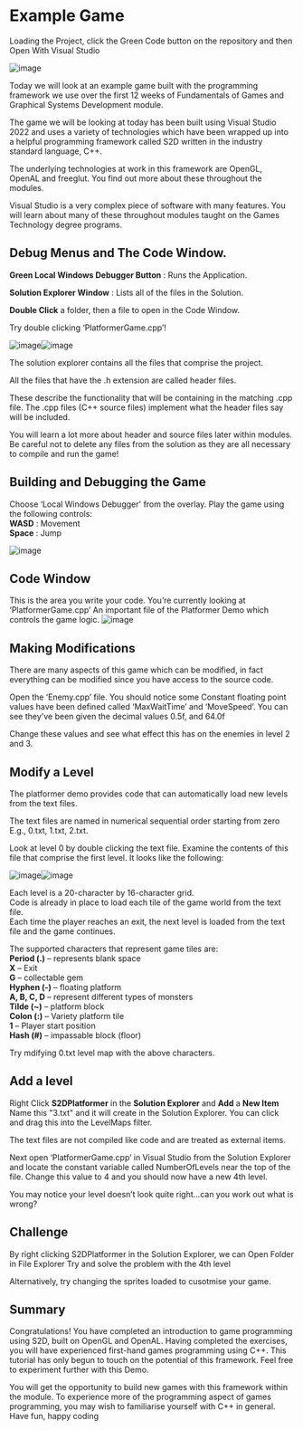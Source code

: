 # Example Game

Loading the Project, click the Green Code button on the repository and then Open With Visual Studio 

![image](https://user-images.githubusercontent.com/9059588/226904104-6db1b61d-2ca4-4c09-acdc-aa4fe73a48a3.png)


Today we will look at an example game built with the programming framework we use over the first 
12 weeks of Fundamentals of Games and Graphical Systems Development module.

The game we will be looking at today has been built using Visual Studio 2022 and uses a variety of 
technologies which have been wrapped up into a helpful programming framework called S2D 
written in the industry standard language, C++. 

The underlying technologies at work in this framework are OpenGL, OpenAL and freeglut. 
You find out more about these throughout the modules. 

Visual Studio is a very complex piece of software with many features. You will learn about many of 
these throughout modules taught on the Games Technology degree programs.


## Debug Menus and The Code Window. 

<b>Green Local Windows Debugger Button</b> : Runs the Application. 

<b>Solution Explorer Window</b> : Lists all of the files in the Solution.

<b>Double Click</b> a folder, then a file to open in the Code Window. 

Try double clicking ‘PlatformerGame.cpp’!

![image](https://user-images.githubusercontent.com/9059588/226861622-e29c3c6d-acc2-4ef6-97eb-3d1ec6f1ecab.png)![image](https://user-images.githubusercontent.com/9059588/226860947-98f6dfdc-53d0-4810-a7bc-a0b2c8eaa832.png)

The solution explorer contains all the files that comprise the project.

All the files that have the .h extension are called header files. 

These describe the functionality that will be containing in the matching .cpp file. 
The .cpp files (C++ source files) implement what the header files say will be included. 

You will learn a lot more about header and source files later within modules. Be careful not to delete any 
files from the solution as they are all necessary to compile and run the game! 

## Building and Debugging the Game
Choose ‘Local Windows Debugger' from the overlay. Play the game using the following controls:  
<b>WASD</b> : Movement  
<b>Space</b> : Jump

![image](https://user-images.githubusercontent.com/9059588/226863337-52aefeec-00cd-4729-aaa9-d14cfc6abb68.png)


## Code Window
This is the area you write your code. You’re currently looking at ‘PlatformerGame.cpp’ 
An important 
file of the Platformer Demo which controls the game logic.
![image](https://user-images.githubusercontent.com/9059588/226863908-568b38f4-4cc9-40c9-bfd0-31002da9ce30.png)


## Making Modifications
There are many aspects of this game which can be modified, in fact everything can be modified since 
you have access to the source code. 

Open the ‘Enemy.cpp’ file. You should notice some Constant floating point values have been 
defined called ‘MaxWaitTime’ and ‘MoveSpeed’. 
You can see they've been given the decimal values 0.5f, and 64.0f

Change these values and see what effect this has on the enemies in level 2 and 3.

## Modify a Level
The platformer demo provides code that can automatically load new levels from the text files. 

The text files are named in numerical sequential order starting from zero E.g., 0.txt, 1.txt, 2.txt.

Look at level 0 by double clicking the text file. Examine the contents of this file that comprise the 
first level. It looks like the following:

![image](https://user-images.githubusercontent.com/9059588/226885398-45d97c1d-26b6-4d90-aefc-54d12164c030.png)![image](https://user-images.githubusercontent.com/9059588/226885456-131e64ac-157d-42bb-8da2-b2fb793c7378.png)


Each level is a 20-character by 16-character grid.  
Code is already in place to load each tile of the game world from the text file.  
Each time the player reaches an exit, the next level is loaded from the text file and the game continues.  

The supported characters that represent game tiles are:  
<b>Period (.)</b> – represents blank space  
<b>X</b> – Exit  
<b>G</b> – collectable gem  
<b>Hyphen (-)</b> – floating platform  
<b>A, B, C, D</b> – represent different types of monsters  
<b>Tilde (~)</b> – platform block  
<b>Colon (:)</b> – Variety platform tile  
<b>1</b> – Player start position  
<b>Hash (#)</b> – impassable block (floor)  

Try mdifying 0.txt level map with the above characters.


## Add a level

Right Click <b>S2DPlatformer</b> in the <b>Solution Explorer</b> and <b>Add</b> a <b>New Item</b>
Name this "3.txt" and it will create in the Solution Explorer.
You can click and drag this into the LevelMaps filter.

The text files are not compiled like code and are treated as external items.

Next open ‘PlatformerGame.cpp’ in Visual Studio from the Solution Explorer and locate the constant 
variable called NumberOfLevels near the top of the file. 
Change this value to 4 and you should now have a new 4th level. 

You may notice your level doesn’t look quite right...can you work out what is wrong? 

## Challenge

By right clicking S2DPlatformer in the Solution Explorer, we can Open Folder in File Explorer
Try and solve the problem with the 4th level

Alternatively, try changing the sprites loaded to cusotmise your game.

## Summary
Congratulations! You have completed an introduction to game programming using S2D, built on 
OpenGL and OpenAL. Having completed the exercises, you will have experienced first-hand games 
programming using C++. This tutorial has only begun to touch on the potential of this framework. 
Feel free to experiment further with this Demo. 

You will get the opportunity to build new games with this framework within the module. 
To experience more of the programming aspect of games programming, you may wish to familiarise 
yourself with C++ in general. 
Have fun, happy coding
